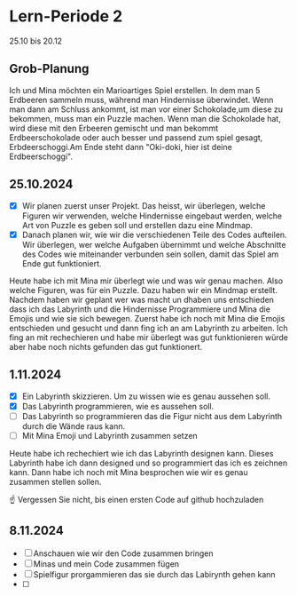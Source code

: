 # Lern-Periode 2

25.10 bis 20.12

## Grob-Planung
Ich und Mina möchten ein Marioartiges Spiel erstellen. In dem man 5 Erdbeeren sammeln muss, während man Hindernisse überwindet. Wenn man dann am Schluss ankommt, ist man vor einer Schokolade,um diese zu bekommen, muss man ein Puzzle machen. Wenn man die Schokolade hat, wird diese mit den Erbeeren gemischt und man bekommt Erdbeerschokolade oder auch besser und passend zum spiel gesagt, Erbdeerschoggi.Am Ende steht dann "Oki-doki, hier ist deine Erdbeerschoggi".

## 25.10.2024

- [x] Wir planen zuerst unser Projekt. Das heisst, wir überlegen, welche Figuren wir verwenden, welche Hindernisse eingebaut werden, welche Art von Puzzle es geben soll und erstellen dazu eine Mindmap.
- [x] Danach planen wir, wie wir die verschiedenen Teile des Codes aufteilen. Wir überlegen, wer welche Aufgaben übernimmt und welche Abschnitte des Codes wie miteinander verbunden sein sollen, damit das Spiel am Ende gut funktioniert.

Heute habe ich mit Mina mir überlegt wie und was wir genau machen. Also welche Figuren, was für ein Puzzle. Dazu haben wir ein Mindmap erstellt. Nachdem haben wir geplant wer was macht un dhaben uns entschieden dass ich das Labyrinth und die Hindernisse Programmiere und Mina die Emojis und wie sie sich bewegen. Zuerst habe ich noch mit Mina die Emojis entschieden und gesucht und dann fing ich an am Labyrinth zu arbeiten. Ich fing an mit rechechieren und habe mir überlegt was gut funktionieren würde aber habe noch nichts gefunden das gut funktionert.


## 1.11.2024

- [x] Ein Labyrinth skizzieren. Um zu wissen wie es genau aussehen soll.
- [X] Das Labyrinth programmieren, wie es aussehen soll.
- [ ] Das Labyrinth so programmieren das die Figur nicht aus dem Labyrinth durch die Wände raus kann.
- [ ] Mit Mina Emoji und Labyrinth zusammen setzen

Heute habe ich rechechiert wie ich das Labyrinth designen kann. Dieses Labyrinth habe ich dann designed und so programmiert das ich es zeichnen kann. Dann habe ich noch mit Mina besprochen wie wir es genau zusammen stellen sollen.

☝️ Vergessen Sie nicht, bis einen ersten Code auf github hochzuladen

## 8.11.2024

- [ ] Anschauen wie wir den Code zusammen bringen
- [ ] Minas und mein Code zusammen fügen
- [ ] Spielfigur prorgammieren das sie durch das Labirynth gehen kann
- [ ] 
